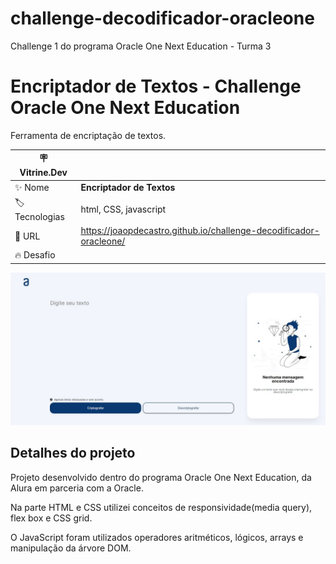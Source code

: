 # challenge-decodificador-oracleone
Challenge 1 do programa Oracle One Next Education  - Turma 3

# Encriptador de Textos - Challenge Oracle One Next Education

Ferramenta de encriptação de textos.

| :placard: Vitrine.Dev |     |
| -------------  | --- |
| :sparkles: Nome        | **Encriptador de Textos**
| :label: Tecnologias | html, CSS, javascript
| :rocket: URL         | https://joaopdecastro.github.io/challenge-decodificador-oracleone/
| :fire: Desafio     | 

<!-- Inserir imagem com a #vitrinedev ao final do link -->
![](media/img-deploy.jpeg#vitrinedev)

## Detalhes do projeto

Projeto desenvolvido dentro do programa Oracle One Next Education, da Alura em parceria com a Oracle.

Na parte HTML e CSS utilizei conceitos de responsividade(media query), flex box e CSS grid.

O JavaScript foram utilizados operadores aritméticos, lógicos, arrays e manipulação da árvore DOM.

